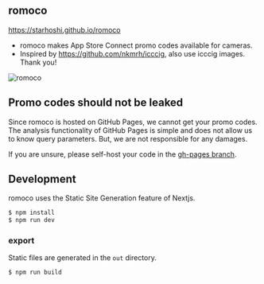 ## romoco

https://starhoshi.github.io/romoco

- romoco makes App Store Connect promo codes available for cameras.
- Inspired by https://github.com/nkmrh/icccig, also use icccig images. Thank you!

![romoco](https://user-images.githubusercontent.com/3666836/200202102-9401e10c-6a51-494c-bde8-898cb5a7eacd.gif)

## Promo codes should not be leaked

Since romoco is hosted on GitHub Pages, we cannot get your promo codes.  
The analysis functionality of GitHub Pages is simple and does not allow us to know query parameters. But, we are not responsible for any damages.

If you are unsure, please self-host your code in the [gh-pages branch](https://github.com/starhoshi/romoco/tree/gh-pages).

## Development

romoco uses the Static Site Generation feature of Nextjs.

```bash
$ npm install
$ npm run dev
```

### export

Static files are generated in the `out` directory.

```bash
$ npm run build
```
